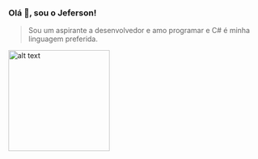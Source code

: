 ### Olá 👋, sou o Jeferson!

<!--
**JefersonMelo/JefersonMelo** is a ✨ _special_ ✨ repository because its `README.md` (this file) appears on your GitHub profile.

Here are some ideas to get you started:

- 🔭 I’m currently working on ...
- 🌱 I’m currently learning ...
- 👯 I’m looking to collaborate on ...
- 🤔 I’m looking for help with ...
- 💬 Ask me about ...
- 📫 How to reach me: ...
- 😄 Pronouns: ...
- ⚡ Fun fact: ...
-->
>Sou um aspirante a desenvolvedor e amo programar e C# é minha linguagem preferida.

<img src="[file://IMG_20181123_115829.jpg](https://github.com/JefersonMelo/JefersonMelo/blob/main/img/c-sharp-logo.svg)" alt="alt text" width="200"/>